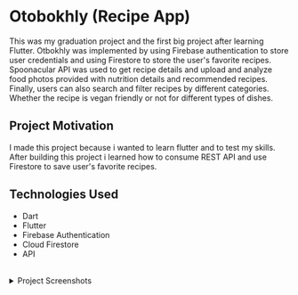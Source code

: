 # Otobokhly (Recipe App)

This was my graduation project and the first big project after learning Flutter. Otbokhly was implemented by using Firebase authentication to store user credentials and using Firestore to store the user's favorite recipes. Spoonacular API was used to get recipe details and upload and analyze food photos provided with nutrition details and recommended recipes. Finally, users can also search and filter recipes by different categories. Whether the recipe is vegan friendly or not for different types of dishes.

## Project Motivation

I made this project because i wanted to learn flutter and to test my skills. After building this project i learned how to consume REST API and use Firestore to save user's favorite recipes.

## Technologies Used

- Dart
- Flutter
- Firebase Authentication
- Cloud Firestore
- API

<br />

<details>
  <summary>Project Screenshots</summary>
  <img src="Otbokhly/otbokhly1.png" name="screenshot1 width="200" height="400"">
  <img src="Otbokhly/otbokhly2.png" name="screenshot2 width="200" height="400"">
  <img src="Otbokhly/otbokhly3.png" name="screenshot3 width="200" height="400"">
  <img src="Otbokhly/otbokhly4.png" name="screenshot4 width="200" height="400"">
  <img src="Otbokhly/otbokhly5.png" name="screenshot5 width="200" height="400"">
  <img src="Otbokhly/otbokhly6.png" name="screenshot6 width="200" height="400"">
  <img src="Otbokhly/otbokhly7.png" name="screenshot7 width="200" height="400"">
  <img src="Otbokhly/otbokhly8.png" name="screenshot8 width="200" height="400"">
  <img src="Otbokhly/otbokhly9.png" name="screenshot9 width="200" height="400"">
  <img src="Otbokhly/otbokhly10.png" name="screenshot10 width="200" height="400"">
  <img src="Otbokhly/otbokhly11.png" name="screenshot11 width="200" height="400"">
</details>
